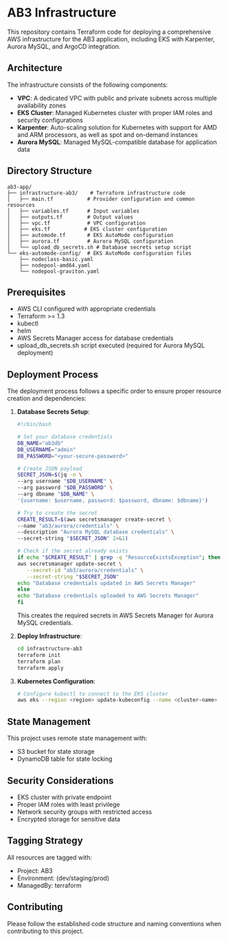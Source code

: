 # AB3 Infrastructure

This repository contains Terraform code for deploying a comprehensive AWS infrastructure for the AB3 application, including EKS with Karpenter, Aurora MySQL, and ArgoCD integration.

## Architecture

The infrastructure consists of the following components:

- **VPC**: A dedicated VPC with public and private subnets across multiple availability zones
- **EKS Cluster**: Managed Kubernetes cluster with proper IAM roles and security configurations
- **Karpenter**: Auto-scaling solution for Kubernetes with support for AMD and ARM processors, as well as spot and on-demand instances
- **Aurora MySQL**: Managed MySQL-compatible database for application data

## Directory Structure

```
ab3-app/
├── infrastructure-ab3/    # Terraform infrastructure code
│   ├── main.tf           # Provider configuration and common resources
│   ├── variables.tf      # Input variables
│   ├── outputs.tf        # Output values
│   ├── vpc.tf            # VPC configuration
│   ├── eks.tf           # EKS cluster configuration
│   ├── automode.tf       # EKS AutoMode configuration
│   ├── aurora.tf         # Aurora MySQL configuration
│   └── upload_db_secrets.sh # Database secrets setup script
└── eks-automode-config/  # EKS AutoMode configuration files
    ├── nodeclass-basic.yaml
    ├── nodepool-amd64.yaml
    └── nodepool-graviton.yaml

```

## Prerequisites

- AWS CLI configured with appropriate credentials
- Terraform >= 1.3
- kubectl
- helm
- AWS Secrets Manager access for database credentials
- upload_db_secrets.sh script executed (required for Aurora MySQL deployment)

## Deployment Process

The deployment process follows a specific order to ensure proper resource creation and dependencies:

1. **Database Secrets Setup**:
   ```bash
   #!/bin/bash
   
   # Set your database credentials
   DB_NAME="ab3db"
   DB_USERNAME="admin"
   DB_PASSWORD="<your-secure-password>"
   
   # Create JSON payload
   SECRET_JSON=$(jq -n \
   --arg username "$DB_USERNAME" \
   --arg password "$DB_PASSWORD" \
   --arg dbname "$DB_NAME" \
   '{username: $username, password: $password, dbname: $dbname}')

   # Try to create the secret
   CREATE_RESULT=$(aws secretsmanager create-secret \
   --name "ab3/aurora/credentials" \
   --description "Aurora MySQL database credentials" \
   --secret-string "$SECRET_JSON" 2>&1)

   # Check if the secret already exists
   if echo "$CREATE_RESULT" | grep -q "ResourceExistsException"; then
   aws secretsmanager update-secret \
      --secret-id "ab3/aurora/credentials" \
      --secret-string "$SECRET_JSON"
   echo "Database credentials updated in AWS Secrets Manager"
   else
   echo "Database credentials uploaded to AWS Secrets Manager"
   fi
   ```
   This creates the required secrets in AWS Secrets Manager for Aurora MySQL credentials.

2. **Deploy Infrastructure**:
   ```bash
   cd infrastructure-ab3
   terraform init
   terraform plan
   terraform apply
   ```

3. **Kubernetes Configuration**:
   ```bash
   # Configure kubectl to connect to the EKS cluster
   aws eks --region <region> update-kubeconfig --name <cluster-name>
   ```

## State Management

This project uses remote state management with:

- S3 bucket for state storage
- DynamoDB table for state locking

## Security Considerations

- EKS cluster with private endpoint
- Proper IAM roles with least privilege
- Network security groups with restricted access
- Encrypted storage for sensitive data

## Tagging Strategy

All resources are tagged with:

- Project: AB3
- Environment: (dev/staging/prod)
- ManagedBy: terraform

## Contributing

Please follow the established code structure and naming conventions when contributing to this project.